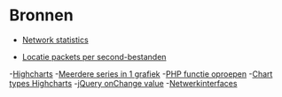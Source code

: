 # Bronnen

<!-- - [Installeer Node.JS](http://thisdavej.com/beginners-guide-to-installing-node-js-on-a-raspberry-pi/) -->

- [Network statistics](https://superuser.com/questions/356907/how-to-get-real-time-network-statistics-in-linux-with-kb-mb-bytes-format-and-for)

- [Locatie packets per second-bestanden](http://xmodulo.com/measure-packets-per-second-throughput-high-speed-network-interface.html)

-[Highcharts](https://www.highcharts.com/docs/working-with-data/live-data)
-[Meerdere series in 1 grafiek](https://www.packtpub.com/mapt/book/web_development/9781783559688/1/ch01lvl1sec11/including-multiple-series-in-one-chart)
-[PHP functie oproepen](https://stackoverflow.com/questions/19149166/call-php-function-from-javascript-and-send-parameter)
-[Chart types Highcharts](https://www.highcharts.com/docs/chart-and-series-types/chart-types)
-[jQuery onChange value](https://stackoverflow.com/questions/11179406/jquery-get-value-of-select-onchange)
-[Netwerkinterfaces](https://unix.stackexchange.com/questions/125400/how-can-i-find-available-network-interfaces)

<!--
## Matplotlib (niet gebruikt)

- [ModuleError](https://stackoverflow.com/questions/18176591/importerror-no-module-named-matplotlib-pyplot)

- [Install via pip](https://stackoverflow.com/questions/9829175/pip-install-matplotlib-error-with-virtualenv)

- [Install via pip (2)](https://stackoverflow.com/questions/25593512/cant-install-matplotlib-using-pip)

- [Live update](https://pythonprogramming.net/python-matplotlib-live-updating-graphs/)

- [Plotting time](https://stackoverflow.com/questions/1574088/plotting-time-in-python-with-matplotlib)

 ## Python (niet gebruikt)
 
 - [str.replace()](https://www.tutorialspoint.com/python/string_replace.htm)
 
 - [RegEx](https://stackoverflow.com/questions/19431063/python-re-sub-to-replace-3-or-more-of-same-character-with-1)
 
 - [Datetime](https://docs.python.org/2/library/datetime.html)
 
 - [strptime datetime](https://docs.python.org/2/library/datetime.html#datetime.datetime.strptime)

 ## Perl (niet gebruikt)
 
 - [localtime()](http://perldoc.perl.org/functions/localtime.html)
-->